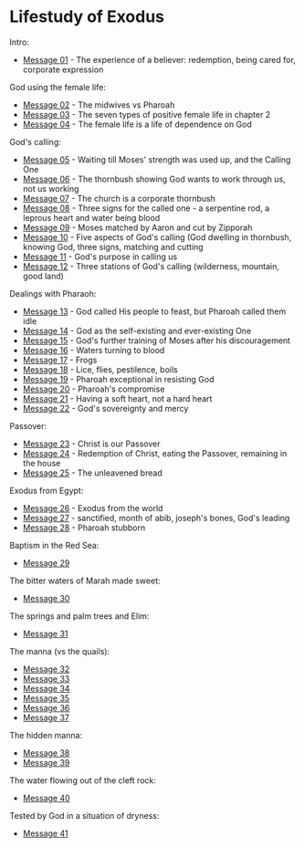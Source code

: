 # Lifestudy of Exodus
Intro:
- [Message 01](msg01.md) - The experience of a believer: redemption, being cared for, corporate expression

God using the female life:
- [Message 02](msg02.md) - The midwives vs Pharoah
- [Message 03](msg03.md) - The seven types of positive female life in chapter 2
- [Message 04](msg04.md) - The female life is a life of dependence on God

God's calling:
- [Message 05](msg05.md) - Waiting till Moses' strength was used up, and the Calling One
- [Message 06](msg06.md) - The thornbush showing God wants to work through us, not us working
- [Message 07](msg07.md) - The church is a corporate thornbush
- [Message 08](msg08.md) - Three signs for the called one - a serpentine rod, a leprous heart and water being blood
- [Message 09](msg09.md) - Moses matched by Aaron and cut by Zipporah
- [Message 10](msg10.md) - Five aspects of God's calling (God dwelling in thornbush, knowing God, three signs, matching and cutting
- [Message 11](msg11.md) - God's purpose in calling us
- [Message 12](msg12.md) - Three stations of God's calling (wilderness, mountain, good land)

Dealings with Pharaoh:
- [Message 13](msg13.md) - God called His people to feast, but Pharoah called them idle
- [Message 14](msg14.md) - God as the self-existing and ever-existing One
- [Message 15](msg15.md) - God's further training of Moses after his discouragement
- [Message 16](msg16.md) - Waters turning to blood
- [Message 17](msg17.md) - Frogs
- [Message 18](msg18.md) - Lice, flies, pestilence, boils
- [Message 19](msg19.md) - Pharoah exceptional in resisting God
- [Message 20](msg20.md) - Pharoah's compromise
- [Message 21](msg21.md) - Having a soft heart, not a hard heart
- [Message 22](msg22.md) - God's sovereignty and mercy

Passover:
- [Message 23](msg23.md) - Christ is our Passover
- [Message 24](msg24.md) - Redemption of Christ, eating the Passover, remaining in the house
- [Message 25](msg25.md) - The unleavened bread

Exodus from Egypt:
- [Message 26](msg26.md) - Exodus from the world
- [Message 27](msg27.md) - sanctified, month of abib, joseph's bones, God's leading
- [Message 28](msg28.md) - Pharoah stubborn

Baptism in the Red Sea:
- [Message 29](msg29.md)

The bitter waters of Marah made sweet:
- [Message 30](msg30.md)

The springs and palm trees and Elim:
- [Message 31](msg31.md)

The manna (vs the quails):
- [Message 32](msg32.md)
- [Message 33](msg33.md)
- [Message 34](msg34.md)
- [Message 35](msg35.md)
- [Message 36](msg36.md)
- [Message 37](msg37.md)

The hidden manna:
- [Message 38](msg38.md)
- [Message 39](msg39.md)

The water flowing out of the cleft rock:
- [Message 40](msg40.md)

Tested by God in a situation of dryness:
- [Message 41](msg41*.md)
